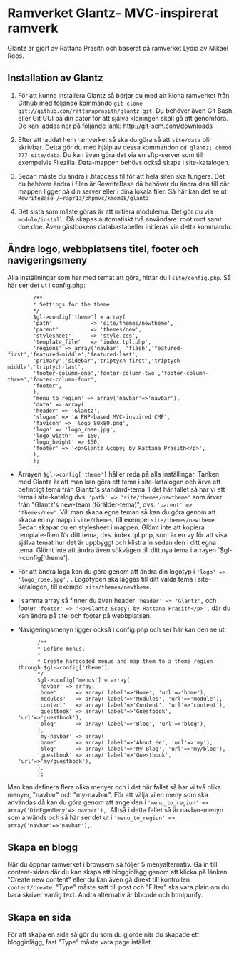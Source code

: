 Ramverket Glantz- MVC-inspirerat ramverk
=========================

Glantz är gjort av Rattana Prasith och baserat på ramverket Lydia av Mikael Roos.


Installation av Glantz
---------------

1. För att kunna installera Glantz så börjar du med att klona ramverket från Github med foljande kommando
`git clone git://github.com/rattanaprasith/glantz.git`. Du behöver även Git Bash eller Git GUI på din dator för att själva kloningen skall gå att genomföra. De kan laddas ner på följande länk: http://git-scm.com/downloads

2. Efter att laddat hem ramverket så ska du göra så att `site/data` blir skrivbar. Detta gör du med hjälp av dessa kommandon `cd glantz; chmod 777 site/data`. Du kan även göra det via en sftp-server som till exempelvis Filezilla. Data-mappen behövs också skapa i site-katalogen.

3. Sedan måste du ändra i .htaccess fil för att hela siten ska fungera. Det du behöver ändra i filen är RewriteBase då behöver du ändra den till där mappen ligger på din server eller i dina lokala filer.
Så här kan det se ut `RewriteBase /~rapr13/phpmvc/kmom08/glantz`

4. Det sista som måste göras är att initiera modulerna. Det gör du via `module/install`. Då skapas automatiskt två användare: root:root samt doe:doe. Även gästbokens databastabeller initieras via detta kommando.



Ändra logo, webbplatsens titel, footer och navigeringsmeny
---------------

Alla inställningar som har med temat att göra, hittar du i `site/config.php`. Så här ser det ut i config.php:

			/**
			* Settings for the theme.
			*/
			$gl->config['theme'] = array(
			'path'            => 'site/themes/newtheme',
			'parent'          => 'themes/new',
			'stylesheet'      => 'style.css',
			'template_file'   => 'index.tpl.php',
			'regions' => array('navbar', 'flash','featured-first','featured-middle','featured-last',
			'primary','sidebar','triptych-first','triptych-middle','triptych-last',
			'footer-column-one','footer-column-two','footer-column-three','footer-column-four',
			'footer',
			),
			'menu_to_region' => array('navbar'=>'navbar'),
			'data' => array(
			'header' => 'Glantz',
			'slogan' => 'A PHP-based MVC-inspired CMF',
			'favicon' => 'logo_80x80.png',
			'logo' => 'logo_rose.jpg',
			'logo_width'  => 150,
			'logo_height' => 150,
			'footer' => '<p>Glantz &copy; by Rattana Prasith</p>',
			),
			);

* Arrayen `$gl->config['theme']` håller reda på alla inställingar. Tanken med Glantz är att man kan göra ett tema i site-katalogen och ärva ett befintligt tema från Glantz's standard-tema.
I det här fallet så har vi ett tema i site-katalog dvs. `'path' => 'site/themes/newtheme'` som ärver från "Glantz's new-team (förälder-tema)", dvs. `'parent' => 'themes/new'`. Vill man skapa egna teman så kan du göra genom att skapa en ny mapp i `site/themes`, till exempel `site/themes/newtheme`. Sedan skapar du en stylesheet i mappen. Glömt inte att kopiera template-filen för ditt tema, dvs. index.tpl.php, som är en vy för att visa själva temat hur det är uppbyggt och klistra in sedan den i ditt egna tema. Glömt inte att ändra även sökvägen till ditt nya tema i arrayen `$gl->config['theme'].
* För att ändra loga kan du göra genom att ändra din logotyp i `'logo' => 'logo_rose.jpg',` . Logotypen ska läggas till ditt valda tema i site-katalogen, till exempel `site/themes/newtheme`. 
* I samma array så finner du även header `'header' => 'Glantz',` och footer `'footer' => '<p>Glantz &copy; by Rattana Prasith</p>',` där du kan ändra på titel och footer på webbplatsen.
* Navigeringsmenyn ligger också i config.php och ser här kan den se ut: 

			/**
			* Define menus.
			*
			* Create hardcoded menus and map them to a theme region through $gl->config['theme'].
			*/
			$gl->config['menus'] = array(
			'navbar' => array(
			'home'      => array('label'=>'Home', 'url'=>'home'),
			'modules'   => array('label'=>'Modules', 'url'=>'module'),
			'content'   => array('label'=>'Content', 'url'=>'content'),
			'guestbook' => array('label'=>'Guestbook', 'url'=>'guestbook'),
			'blog'      => array('label'=>'Blog', 'url'=>'blog'),
			),
			'my-navbar' => array(
			'home'      => array('label'=>'About Me', 'url'=>'my'),
			'blog'      => array('label'=>'My Blog', 'url'=>'my/blog'),
			'guestbook' => array('label'=>'Guestbook', 'url'=>'my/guestbook'),
			),
			);

Man kan definera flera olika menyer och i det här fallet så har vi två olika menyer, "navbar" och "my-navbar". För att välja vilen meny som ska användas då kan du göra genom att ange den i `'menu_to_region' => array('DinEgenMeny'=>'navbar'),`. Alltså i detta fallet så är navbar-menyn som används och så här ser det ut i `'menu_to_region' => array('navbar'=>'navbar'),`.



Skapa en blogg
---------------

När du öppnar ramverket i browsern så följer 5 menyalternativ. Gå in till content-sidan där du kan skapa ett blogginlägg genom att klicka på länken "Create new content" eller du kan även gå direkt till kontrollen `content/create`. "Type" måste satt till post och "Filter" ska vara plain om du bara skriver vanlig text. Andra alternativ är bbcode och htmlpurify. 



Skapa en sida
---------------

För att skapa en sida så gör du som du gjorde när du skapade ett blogginlägg, fast "Type" måste vara page istället.
